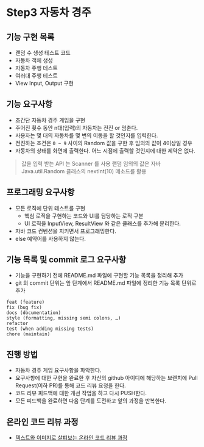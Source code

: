 # Step3 자동차 경주

## 기능 구현 목록

* 랜덤 수 생성 테스트 코드
* 자동차 객체 생성
* 자동차 주행 테스트
* 여러대 주행 테스트
* View Input, Output 구현

## 기능 요구사항

* 초간단 자동차 경주 게임을 구현
* 주어진 횟수 동안 n대(입력)의 자동차는 전진 or 멈춘다.
* 사용자는 몇 대의 자동차를 몇 번의 이동을 할 것인지를 입력한다.
* 전진하는 조건은 `0 ~ 9` 사이의 Random 값을 구한 후 임의의 값이 4이상일 경우
* 자동차의 상태를 화면에 출력한다. 어느 시점에 출력할 것인지에 대한 제약은 없다.

> 값을 입력 받는 API 는 Scanner 를 사용
> 랜덤 임의의 값은 자바 Java.util.Random 클래스의 nextInt(10) 메소드를 활용


## 프로그래밍 요구사항

* 모든 로직에 단위 테스트를 구현
    + 핵심 로직을 구현하는 코드와 UI를 담당하는 로직 구분
    + UI 로직을 InputView, ResultView 와 같은 클래스를 추가해 분리한다.
* 자바 코드 컨벤션을 지키면서 프로그래밍한다.
* else 예약어를 사용하지 않는다.

## 기능 목록 및 commit 로그 요구사항

* 기능을 구현하기 전에 README.md 파일에 구현할 기능 목록을 정리해 추가
* git 의 commit 단위는 앞 단계에서 README.md 파일에 정리한 기능 목록 단위로 추가

```
feat (feature)
fix (bug fix)
docs (documentation)
style (formatting, missing semi colons, …)
refactor
test (when adding missing tests)
chore (maintain)
```


## 진행 방법
* 자동차 경주 게임 요구사항을 파악한다.
* 요구사항에 대한 구현을 완료한 후 자신의 github 아이디에 해당하는 브랜치에 Pull Request(이하 PR)를 통해 코드 리뷰 요청을 한다.
* 코드 리뷰 피드백에 대한 개선 작업을 하고 다시 PUSH한다.
* 모든 피드백을 완료하면 다음 단계를 도전하고 앞의 과정을 반복한다.

## 온라인 코드 리뷰 과정
* [텍스트와 이미지로 살펴보는 온라인 코드 리뷰 과정](https://github.com/next-step/nextstep-docs/tree/master/codereview)
